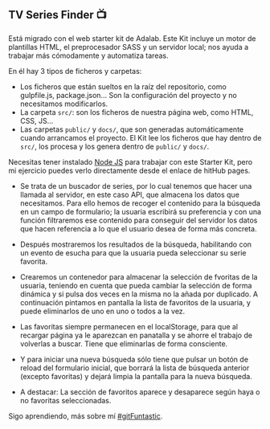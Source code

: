 ## TV Series Finder 📺

Está migrado con el web starter kit de Adalab. Este Kit incluye un motor de plantillas HTML, el preprocesador SASS y un servidor local; nos ayuda a trabajar más cómodamente y automatiza tareas.

En él hay 3 tipos de ficheros y carpetas:

- Los ficheros que están sueltos en la raíz del repositorio, como gulpfile.js, package.json... Son la configuración del proyecto y no necesitamos modificarlos.
- La carpeta `src/`: son los ficheros de nuestra página web, como HTML, CSS, JS...
- Las carpetas `public/` y `docs/`, que son generadas automáticamente cuando arrancamos el proyecto. El Kit lee los ficheros que hay dentro de `src/`, los procesa y los genera dentro de `public/` y `docs/`.

Necesitas tener instalado [Node JS](https://nodejs.org/) para trabajar con este Starter Kit, pero mi ejercicio puedes verlo directamente desde el enlace de hitHub pages.

- Se trata de un buscador de series, por lo cual tenemos que hacer una llamada al servidor, en este caso API, que almacena los datos que necesitamos.
  Para ello hemos de recoger el contenido para la búsqueda en un campo de formulario; la usuaria escribirá su preferencia y con una función filtraremos ese contenido para conseguir del servidor los datos que hacen referencia a lo que el usuario desea de forma más concreta.

- Después mostraremos los resultados de la búsqueda, habilitando con un evento de esucha para que la usuaria pueda seleccionar su serie favorita.

- Crearemos un contenedor para almacenar la selección de fvoritas de la usuaria, teniendo en cuenta que pueda cambiar la selección de forma dinámica y si pulsa dos veces en la misma no la añada por duplicado.
  A continuación pintamos en pantalla la lista de favoritos de la usuaria, y puede eliminarlos de uno en uno o todos a la vez.

- Las favoritas siempre permanecen en el localStorage, para que al recargar página ya le aparezcan en panatalla y se ahorre el trabajo de volverlas a buscar. Tiene que eliminarlas de forma consciente.

- Y para iniciar una nueva búsqueda sólo tiene que pulsar un botón de reload del formulario inicial, que borrará la lista de búsqueda anterior (excepto favoritas) y dejará limpia la pantalla para la nueva búsqueda.

- A destacar: La sección de favoritos aparece y desaparece según haya o no favoritas seleccionadas.

Sigo aprendiendo, más sobre mí [#gitFuntastic](https://github.com/Sagramielgo).
